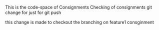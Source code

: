  This is the code-space of Consignments
 Checking of consignments
 git
 change for just for git push

this change is made to checkout the branching on feature1 consginment
